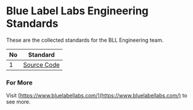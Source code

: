 # Blue Label Labs Engineering Standards
These are the collected standards for the BLL Engineering team.

| No | Standard 
| ------------- | ------------- 
| 1 | [Source Code](BLL-Source-Standards.md)

### For More
Visit [https://www.bluelabellabs.com/](https://www.bluelabellabs.com/) to see more.
